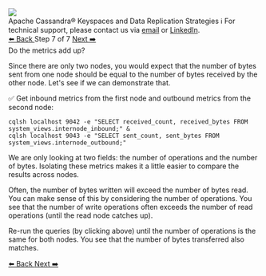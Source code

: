 <!-- TOP -->
<div class="top">
  <img src="https://datastax-academy.github.io/katapod-shared-assets/images/ds-academy-logo.svg" />
  <div class="scenario-title-section">
    <span class="scenario-title">Apache Cassandra® Keyspaces and Data Replication Strategies</span>
    <span class="scenario-subtitle">ℹ️ For technical support, please contact us via <a href="mailto:aleksandr.volochnev@datastax.com">email</a> or <a href="https://dtsx.io/aleks">LinkedIn</a>.</span> 
  </div>
</div>

<!-- NAVIGATION -->
<div id="navigation-top" class="navigation-top">
 <a href='command:katapod.loadPage?[{"step":"step6"}]'
   class="btn btn-dark navigation-top-left">⬅️ Back
 </a>
<span class="step-count"> Step 7 of 7</span>
 <a href='command:katapod.loadPage?[{"step":"finish"}]'
    class="btn btn-dark navigation-top-right">Next ➡️
  </a>
</div>

<!-- CONTENT -->

<div class="step-title">Do the metrics add up?</div>

Since there are only two nodes, you would expect that the number of bytes sent from one node should be equal to the number of bytes received by the other node. Let's see if we can demonstrate that.

✅ Get inbound metrics from the first node and outbound metrics from the second node:
```
cqlsh localhost 9042 -e "SELECT received_count, received_bytes FROM system_views.internode_inbound;" &
cqlsh localhost 9043 -e "SELECT sent_count, sent_bytes FROM system_views.internode_outbound;"
```

We are only looking at two fields: the number of operations and the number of bytes.
Isolating these metrics makes it a little easier to compare the results across nodes.

Often, the number of bytes written will exceed the number of bytes read.
You can make sense of this by considering the number of operations.
You see that the number of write operations often exceeds the number of read operations (until the read node catches up).

Re-run the queries (by clicking above) until the number of operations is the same for both nodes.
You see that the number of bytes transferred also matches.

<!-- NAVIGATION -->
<div id="navigation-bottom" class="navigation-bottom">
 <a href='command:katapod.loadPage?[{"step":"step6"}]'
   class="btn btn-dark navigation-bottom-left">⬅️ Back
 </a>
 <a href='command:katapod.loadPage?[{"step":"finish"}]'
    class="btn btn-dark navigation-bottom-right">Next ➡️
  </a>
</div>

